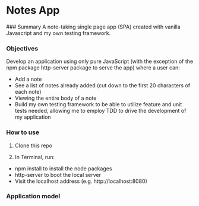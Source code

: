 # Notes App

### Summary
A note-taking single page app (SPA) created with vanilla Javascript and my own testing framework.

### Objectives

Develop an application using only pure JavaScript (with the exception of the npm package http-server package to serve the app) where a user can:
* Add a note
* See a list of notes already added (cut down to the first 20 characters of each note)
* Viewing the entire body of a note
* Build my own testing framework to be able to utilize feature and unit tests needed, allowing me to employ TDD to drive the development of my application

### How to use
1. Clone this repo

2. In Terminal, run:

* npm install to install the node packages
* http-server to boot the local server
* Visit the localhost address (e.g. http://localhost:8080)

### Application model

